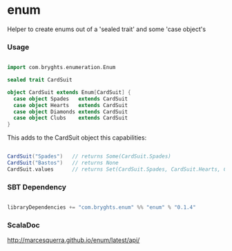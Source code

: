 # enum
Helper to create enums out of a 'sealed trait' and some 'case object's

### Usage
```scala

import com.bryghts.enumeration.Enum

sealed trait CardSuit

object CardSuit extends Enum[CardSuit] {
  case object Spades   extends CardSuit
  case object Hearts   extends CardSuit
  case object Diamonds extends CardSuit
  case object Clubs    extends CardSuit
}

```
This adds to the CardSuit object this capabilities:

```scala

CardSuit("Spades")   // returns Some(CardSuit.Spades)
CardSuit("Bastos")   // returns None
CardSuit.values      // returns Set(CardSuit.Spades, CardSuit.Hearts, CardSuit.Diamonds, CardSuit.Clubs)

```
### SBT Dependency

```sbt

libraryDependencies += "com.bryghts.enum" %% "enum" % "0.1.4"

```

### ScalaDoc
http://marcesquerra.github.io/enum/latest/api/
